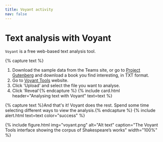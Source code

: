 ```yaml
---
title: Voyant activity
nav: false
---
```



# Text analysis with Voyant

`Voyant` is a free web-based text analysis tool. 


{% capture text %}
1. Download the sample data from the Teams site, or go to [Project Gutenberg](https://gutenberg.org) and download a book you find interesting, in TXT format.
2. Go to [Voyant Tools](http://voyant-tools.org) website.
3. Click 'Upload' and select the file you want to analyse.
4. Click 'Reveal'{% endcapture %}
{% include card.html header="Analysing text with Voyant" text=text %}

{% capture text %}And that's it! Voyant does the rest. Spend some time selecting different ways to view the analysis.{% endcapture %}
{% include alert.html text=text color="success" %}

{% include figure.html img="voyant.png" alt="Alt text" caption="The Voyant Tools interface showing the corpus of Shakespeare’s works" width="100%" %}
